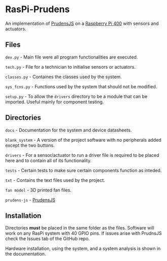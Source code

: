 # RasPi-Prudens 
An implementation of [PrudensJS](https://github.com/VMarkos/prudens-js) on a [Raspberry Pi 400](https://www.raspberrypi.com/products/raspberry-pi-400/) with sensors and actuators. 

## Files

```dev.py``` - Main file were all program functionalities are executed.

```tech.py``` - File for a technician to initialise sensors or actuators.

```classes.py``` - Containes the classes used by the system.

```sys_fcns.py``` -  Functions used by the system that should not be modified.

```setup.py``` -  To allow the ```drivers``` directory to be a module that can be imported. Useful mainly for component testing.

## Directories

```docs``` - Documentation for the system and device datasheets. 

```blank_system``` - A version of the project software with no peripherals added except the two buttons.

```drivers``` - For a sensor/actuator to run a driver file is required to be placed here and to contain all of its functionality.  

```tests``` - Certain tests to make sure certain components function as inteded.

```txt``` - Contains the text files used by the project.

```fan model``` - 3D printed fan files.

```prudens-js``` - [PrudensJS](https://github.com/VMarkos/prudens-js)



## Installation
Directories **must** be placed in the same folder as the files. Software will work on any RasPi system with 40 GPIO pins. If issues arise with PrudnsJS check the Issues tab of the GitHub repo.

Hardware installation, using the system, and a system analysis is shown in the documentation.

